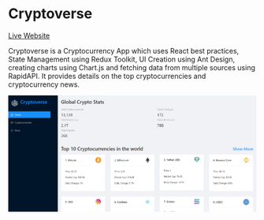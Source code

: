 Cryptoverse
===========

[Live Website](https://utkarsh-cryptoverse.netlify.app/)

Cryptoverse is a Cryptocurrency App which uses React best practices, State Management using Redux Toolkit, UI Creation using Ant Design, creating charts using Chart.js and fetching data from multiple sources using RapidAPI. It provides details on the top cryptocurrencies and cryptocurrency news.  

![Welcome Page](./assets/welcome_page.png)
